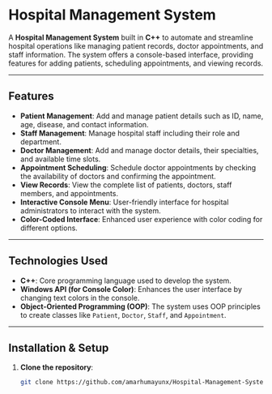 # Hospital Management System

A **Hospital Management System** built in **C++** to automate and streamline hospital operations like managing patient records, doctor appointments, and staff information. The system offers a console-based interface, providing features for adding patients, scheduling appointments, and viewing records.

---

## Features

- **Patient Management**: Add and manage patient details such as ID, name, age, disease, and contact information.
- **Staff Management**: Manage hospital staff including their role and department.
- **Doctor Management**: Add and manage doctor details, their specialties, and available time slots.
- **Appointment Scheduling**: Schedule doctor appointments by checking the availability of doctors and confirming the appointment.
- **View Records**: View the complete list of patients, doctors, staff members, and appointments.
- **Interactive Console Menu**: User-friendly interface for hospital administrators to interact with the system.
- **Color-Coded Interface**: Enhanced user experience with color coding for different options.

---

## Technologies Used

- **C++**: Core programming language used to develop the system.
- **Windows API (for Console Color)**: Enhances the user interface by changing text colors in the console.
- **Object-Oriented Programming (OOP)**: The system uses OOP principles to create classes like `Patient`, `Doctor`, `Staff`, and `Appointment`.

---

## Installation & Setup

1. **Clone the repository**:
   ```bash
   git clone https://github.com/amarhumayunx/Hospital-Management-System.git
